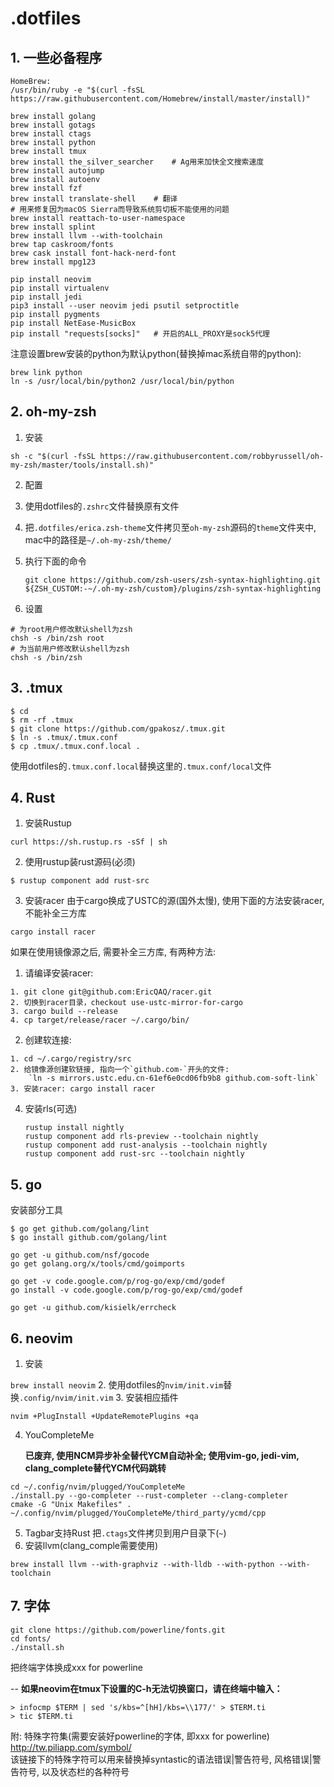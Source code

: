 # .dotfiles

## 1. 一些必备程序

```
HomeBrew:
/usr/bin/ruby -e "$(curl -fsSL https://raw.githubusercontent.com/Homebrew/install/master/install)"

brew install golang
brew install gotags
brew install ctags
brew install python
brew install tmux
brew install the_silver_searcher    # Ag用来加快全文搜索速度
brew install autojump
brew install autoenv
brew install fzf
brew install translate-shell    # 翻译
# 用来修复因为macOS Sierra而导致系统剪切板不能使用的问题
brew install reattach-to-user-namespace
brew install splint
brew install llvm --with-toolchain
brew tap caskroom/fonts
brew cask install font-hack-nerd-font
brew install mpg123

pip install neovim
pip install virtualenv
pip install jedi
pip3 install --user neovim jedi psutil setproctitle
pip install pygments
pip install NetEase-MusicBox
pip install "requests[socks]"   # 开启的ALL_PROXY是sock5代理
```
注意设置brew安装的python为默认python(替换掉mac系统自带的python):

```
brew link python
ln -s /usr/local/bin/python2 /usr/local/bin/python
```

## 2. oh-my-zsh

1. 安装

  ```
  sh -c "$(curl -fsSL https://raw.githubusercontent.com/robbyrussell/oh-my-zsh/master/tools/install.sh)"
  ```

2. 配置

  1. 使用dotfiles的`.zshrc`文件替换原有文件
  2. 把`.dotfiles/erica.zsh-theme`文件拷贝至`oh-my-zsh`源码的`theme`文件夹中, mac中的路径是`~/.oh-my-zsh/theme/`
  3. 执行下面的命令 
  
        ```
        git clone https://github.com/zsh-users/zsh-syntax-highlighting.git ${ZSH_CUSTOM:-~/.oh-my-zsh/custom}/plugins/zsh-syntax-highlighting
        ```

3. 设置

  ```
  # 为root用户修改默认shell为zsh
  chsh -s /bin/zsh root
  # 为当前用户修改默认shell为zsh
  chsh -s /bin/zsh
  ```


## 3. .tmux

  ```
  $ cd
  $ rm -rf .tmux
  $ git clone https://github.com/gpakosz/.tmux.git
  $ ln -s .tmux/.tmux.conf
  $ cp .tmux/.tmux.conf.local .
  ```
使用dotfiles的`.tmux.conf.local`替换这里的`.tmux.conf/local`文件


## 4. Rust
1. 安装Rustup

  ```curl https://sh.rustup.rs -sSf | sh```

2. 使用rustup装rust源码(必须)

  ```$ rustup component add rust-src```

3. 安装racer
  由于cargo换成了USTC的源(国外太慢), 使用下面的方法安装racer, 不能补全三方库

  ```cargo install racer```

  如果在使用镜像源之后, 需要补全三方库, 有两种方法:
  
  1. 请编译安装racer:

    1. git clone git@github.com:EricQAQ/racer.git
    2. 切换到racer目录，checkout use-ustc-mirror-for-cargo
    3. cargo build --release
    4. cp target/release/racer ~/.cargo/bin/

  2. 创建软连接:

    1. cd ~/.cargo/registry/src
    2. 给镜像源创建软链接, 指向一个`github.com-`开头的文件:
        `ln -s mirrors.ustc.edu.cn-61ef6e0cd06fb9b8 github.com-soft-link`
    3. 安装racer: cargo install racer

4. 安装rls(可选)

    ```
    rustup install nightly
    rustup component add rls-preview --toolchain nightly
    rustup component add rust-analysis --toolchain nightly
    rustup component add rust-src --toolchain nightly
    ```


## 5. go
安装部分工具

  ```
  $ go get github.com/golang/lint
  $ go install github.com/golang/lint
  
  go get -u github.com/nsf/gocode
  go get golang.org/x/tools/cmd/goimports
  
  go get -v code.google.com/p/rog-go/exp/cmd/godef
  go install -v code.google.com/p/rog-go/exp/cmd/godef
  
  go get -u github.com/kisielk/errcheck
  ```

## 6. neovim
1. 安装

  ```brew install neovim```
2. 使用dotfiles的`nvim/init.vim`替换`.config/nvim/init.vim`
3. 安装相应插件

  ```
  nvim +PlugInstall +UpdateRemotePlugins +qa
  ```
4. YouCompleteMe

    **已废弃, 使用NCM异步补全替代YCM自动补全; 使用vim-go, jedi-vim, clang_complete替代YCM代码跳转**

  ```
  cd ~/.config/nvim/plugged/YouCompleteMe
  ./install.py --go-completer --rust-completer --clang-completer
  cmake -G "Unix Makefiles" . ~/.config/nvim/plugged/YouCompleteMe/third_party/ycmd/cpp
  ```
5. Tagbar支持Rust
    把`.ctags`文件拷贝到用户目录下(`~`)
6. 安装llvm(clang_comple需要使用)

  ```
  brew install llvm --with-graphviz --with-lldb --with-python --with-toolchain
  ```


## 7. 字体

  ```
  git clone https://github.com/powerline/fonts.git
  cd fonts/
  ./install.sh
  ```
把终端字体换成xxx for powerline

--
**如果neovim在tmux下设置的C-h无法切换窗口，请在终端中输入：**

```
> infocmp $TERM | sed 's/kbs=^[hH]/kbs=\\177/' > $TERM.ti
> tic $TERM.ti
```

附: 特殊字符集(需要安装好powerline的字体, 即xxx for powerline)  
http://tw.piliapp.com/symbol/  
该链接下的特殊字符可以用来替换掉syntastic的语法错误|警告符号, 风格错误|警告符号, 以及状态栏的各种符号
